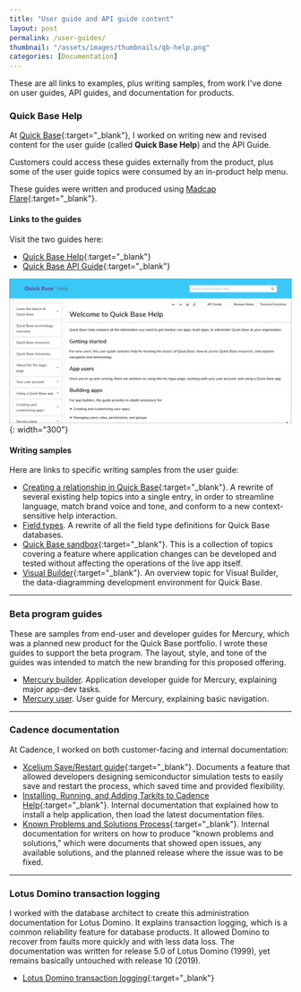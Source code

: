 ```yaml
---
title: "User guide and API guide content"
layout: post
permalink: /user-guides/
thumbnail: "/assets/images/thumbnails/qb-help.png"
categories: [Documentation]
---
```

These are all links to examples, plus writing samples, from work I've done on user guides, API guides, and documentation for products.


### Quick Base Help
At [Quick Base](https://www.quickbase.com){:target="_blank"}, I worked on writing new and revised content for the user guide (called **Quick Base Help**) and the API Guide.

Customers could access these guides externally from the product, plus some of the user guide topics were consumed by an in-product help menu.

These guides were written and produced using [Madcap Flare](https://www.madcapsoftware.com/products/flare/){:target="_blank"}.

#### Links to the guides
Visit the two guides here:
- [Quick Base Help](https://help.quickbase.com){:target="_blank"}
- [Quick Base API Guide](https://help.quickbase.com/api-guide/){:target="_blank"}

![](/assets/images/qb-help.png){: width="300"}

#### Writing samples
Here are links to specific writing samples from the user guide:
- [Creating a relationship in Quick Base](/assets/pdf/creating-relationship.pdf){:target="_blank"}. A rewrite of several existing help topics into a single entry, in order to streamline language, match brand voice and tone, and conform to a new context-sensitive help interaction.
- [Field types](/assets/pdf/field-types.pdf). A rewrite of all the field type definitions for Quick Base databases.
- [Quick Base sandbox](/assets/pdf/qb-sandbox.pdf){:target="_blank"}. This is a collection of topics covering a feature where application changes can be developed and tested without affecting the operations of the live app itself.
- [Visual Builder](/assets/pdf/visual-builder.pdf){:target="_blank"}. An overview topic for Visual Builder, the data-diagramming development environment for Quick Base.

---

### Beta program guides
These are samples from end-user and developer guides for Mercury, which was a planned new product for the Quick Base portfolio. I wrote these guides to support the beta program. The layout, style, and tone of the guides was intended to match the new branding for this proposed offering.
- [Mercury builder](/assets/pdf/mercury-builder.pdf). Application developer guide for Mercury, explaining major app-dev tasks.
- [Mercury user](/assets/pdf/mercury-user.pdf). User guide for Mercury, explaining basic navigation.

---

### Cadence documentation
At Cadence, I worked on both customer-facing and internal documentation:
- [Xcelium Save/Restart guide](/assets/pdf/saverestart.pdf){:target="_blank"}. Documents a feature that allowed developers designing semiconductor simulation tests to easily save and restart the process, which saved time and provided flexibility.
- [Installing, Running, and Adding Tarkits to Cadence Help](/assets/pdf/adding-tarkits-help.pdf){:target="_blank"}. Internal documentation that explained how to install a help application, then load the latest documentation files.
- [Known Problems and Solutions Process](/assets/pdf/known-problems-solutions-process.pdf){:target="_blank"}. Internal documentation for writers on how to produce "known problems and solutions," which were documents that showed open issues, any available solutions, and the planned release where the issue was to be fixed.

---

### Lotus Domino transaction logging
I worked with the database architect to create this administration documentation for Lotus Domino. It explains transaction logging, which is a common reliability feature for database products. It allowed Domino to recover from faults more quickly and with less data loss. The documentation was written for release 5.0 of Lotus Domino (1999), yet remains basically untouched with release 10 (2019).
- [Lotus Domino transaction logging](/assets/pdf/domino-transaction-logging.pdf){:target="_blank"}
